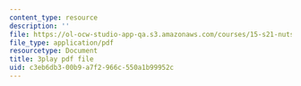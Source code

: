 ```yaml
---
content_type: resource
description: ''
file: https://ol-ocw-studio-app-qa.s3.amazonaws.com/courses/15-s21-nuts-and-bolts-of-business-plans-january-iap-2014/c3eb6db300b9a7f2966c550a1b99952c_Azq6S6Hx0gU.pdf
file_type: application/pdf
resourcetype: Document
title: 3play pdf file
uid: c3eb6db3-00b9-a7f2-966c-550a1b99952c
---
```


